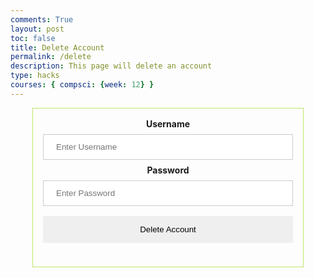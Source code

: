```yaml
---
comments: True
layout: post
toc: false
title: Delete Account
permalink: /delete
description: This page will delete an account 
type: hacks
courses: { compsci: {week: 12} }
---
```


<style>
 .delete-container {
  border: 1px solid #c0e56b;
  max-width: 400px;
  margin: 0 auto;
  padding: 16px;
  text-align: center;
}

.input-container {
  text-align: center; /* Center the text within the input boxes */
}

input[type=text], input[type=password] {
  width: 100%;
  padding: 12px 20px;
  margin: 8px 0;
  display: block;
  border: 1px solid #ccc;
  box-sizing: border-box;
}

button {
  padding: 14px 20px;
  margin: 8px 0;
  border: none;
  cursor: pointer;
  width: 100%;
}

span.psw {
  display: block;
  text-align: center;
  margin: 16px 0;
}

@media screen and (max-width: 300px) {
  span.psw {
    display: block;
    float: none;
  }
  .cancelbtn {
    width: 100%;
  }
}

</style>
<div class="delete-container">

<form action="javascript:delete_user()">
    <label for="uid"><b>Username</b></label>
    <input type="text" id="uid" placeholder="Enter Username" name="uid" required>
    <label for="password"><b>Password</b></label>
    <input type="password" id="password" placeholder="Enter Password" name="password" required>
    <button class='button'>Delete Account</button>
    <div>


<script type="module">
    import { uri, options } from '{{site.baseurl}}/assets/js/api/config.js';
    function delete_user() {
        var myHeaders = new Headers();
        myHeaders.append("Content-Type", "application/json");
        const url = uri + '/api/users/delete';
        const body = {
            uid: document.getElementById("uid").value,
            password: document.getElementById("password").value,
        };
        const authOptions = {
            method: 'POST',
            cache: 'no-cache',
            headers: myHeaders,
            body: JSON.stringify(body)
        };
        fetch(url, authOptions)
        .then(response => {
            if (!response.ok) {
                const errorMsg = 'Login error: ' + response.status;
                console.log(errorMsg);
                return null;
            }
            const contentType = response.headers.get('Content-Type');
            if (contentType && contentType.includes('application/json')) {
                return response.json();
            } else {
                return response.text();
            }
        })
        .then(data => {
            if (data !== null) {
                console.log('Response:', data);
            }
            window.location.href = "{{site.baseurl}}/data/database";
        })
        .catch(err => {
            console.error('Fetch error:', err);
        });
    }
    window.delete_user = delete_user;

</script>